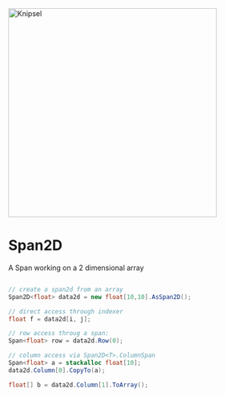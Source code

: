 <img width="416" alt="Knipsel" src="https://user-images.githubusercontent.com/96932314/188491793-e6500f9d-e52f-46b1-ad19-b34b9912da96.PNG">

# Span2D<T>
  


A Span working on a 2 dimensional array 

```csharp

// create a span2d from an array
Span2D<float> data2d = new float[10,10].AsSpan2D(); 

// direct access through indexer 
float f = data2d[i, j];

// row access throug a span:
Span<float> row = data2d.Row(0); 

// column access via Span2D<T>.ColumnSpan
Span<float> a = stackalloc float[10]; 
data2d.Column[0].CopyTo(a); 

float[] b = data2d.Column[1].ToArray(); 

```
